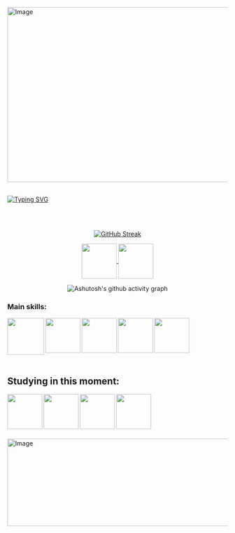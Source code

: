 <img width="1700" height="400" alt="Image" src="https://github.com/user-attachments/assets/89e9b95b-652d-45b4-a224-ff601d0d557e" />
<br>
<br> 

[![Typing SVG](https://readme-typing-svg.herokuapp.com?font=Fira+Code&weight=300&size=50&duration=4000&pause=1000&color=f46454&center=true&vCenter=true&random=false&width=1000&lines=Hello%2C+my+name+is+Adrya;I'm+20+years+old;I'm+a+Software+Developer;I'm+from+Brazil;welcome%3A)](https://git.io/typing-svg)

<br>
<br>

<div align="center">
  
[![GitHub Streak](https://github-readme-streak-stats.herokuapp.com?user=CoderAdx&locale=pt_BR&card_width=900&card_height=250)](https://git.io/streak-stats)

</div>


<div align="center"> 


<a href="mailto:cmp.1a.adryagiulyy@gmail.com">
<img align="center"  height="80" width="80" src="https://github.com/carolbarbosa101/carolbarbosa101/assets/44561610/2856fdde-3200-4398-8290-a0e45d3a35a0">
</a>


<a  href="https://www.linkedin.com/in/adrya-giuly/" target=_blank>
<img align="center"  height="80" width="80" src="https://github.com/carolbarbosa101/carolbarbosa101/assets/44561610/bc26a6f8-f0d3-4f15-82e1-55680c48f269">
</a>

</div>

<div align="center" >
   
![Ashutosh's github activity graph](https://ssr-contributions-svg.vercel.app/_/CoderAdx?chart=3dbar&gap=0.6&scale=2&flatten=2&animation=wave&animation_duration=1&animation_delay=0.05&animation_amplitude=20&animation_frequency=0.5&animation_wave_center=10_0&format=svg&weeks=30&theme=pink) 

</div>


### Main skills:
<div align="left"> 
<img align="left" height="84" width="84" src="https://github.com/carolbarbosa101/carolbarbosa101/assets/44561610/670ce35c-0b3c-4bec-ba1e-797c40ebcfc6">

<img align="left" height="80" width="80" src="https://github.com/carolbarbosa101/carolbarbosa101/assets/44561610/5d8aa673-1335-459f-a3c8-7149be4296d6">

<img align="left"  height="80" width="80" src="https://github.com/carolbarbosa101/carolbarbosa101/assets/44561610/b8182e38-59d0-4707-96dd-57781d7fa0cd">

<img align="left"  height="80" width="80" src="https://github.com/carolbarbosa101/carolbarbosa101/assets/44561610/bea3fe91-c320-4c5f-918e-fa6abe8ec1cc">

<img align="left" width="80" height="80"  src="https://github.com/user-attachments/assets/5ff6e1fb-f4c0-4405-8b99-5b0d64ffa5a9" />

</div>

<br>
<br> 
<br>
<br>
<br>
<br> 


<h2 align="left"> Studying in this moment: </h2>


<div align="left"> 

<img align="left"  height="80" width="80"  src="https://github.com/user-attachments/assets/7122120f-90de-40f8-ab4a-95336ef55543">

<img align="left"  height="80" width="80" src="https://github.com/carolbarbosa101/carolbarbosa101/assets/44561610/bea3fe91-c320-4c5f-918e-fa6abe8ec1cc">

<img align="left" width="80" height="80"  src="https://github.com/user-attachments/assets/5ff6e1fb-f4c0-4405-8b99-5b0d64ffa5a9" />

<img align="left"  height="80" width="80" src="https://github.com/user-attachments/assets/49c70719-87a7-473d-a0fb-f681ffa28f3e">

</div>

  
<br>
<br>
<br>
<br>
<br>
<br>

<img width="1700" height="200" alt="Image" src="https://github.com/user-attachments/assets/d8eabae3-233e-4406-b8aa-22bbafd4a715" />







